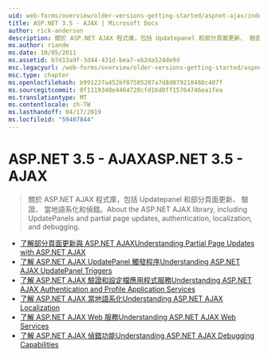 ```yaml
---
uid: web-forms/overview/older-versions-getting-started/aspnet-ajax/index
title: ASP.NET 3.5 - AJAX | Microsoft Docs
author: rick-anderson
description: 關於 ASP.NET AJAX 程式庫，包括 Updatepanel 和部分頁面更新、 驗證、 當地語系化和偵錯。
ms.author: riande
ms.date: 10/05/2011
ms.assetid: b7d13a9f-3d44-431d-bea7-eb2da524de9d
msc.legacyurl: /web-forms/overview/older-versions-getting-started/aspnet-ajax
msc.type: chapter
ms.openlocfilehash: b991227a452bf07505207a7d8d079210488c407f
ms.sourcegitcommit: 0f1119340e4464720cfd16d0ff15764746ea1fea
ms.translationtype: MT
ms.contentlocale: zh-TW
ms.lasthandoff: 04/17/2019
ms.locfileid: "59407844"
---
```

# <a name="aspnet-35---ajax"></a><span data-ttu-id="6b697-103">ASP.NET 3.5 - AJAX</span><span class="sxs-lookup"><span data-stu-id="6b697-103">ASP.NET 3.5 - AJAX</span></span>

> <span data-ttu-id="6b697-104">關於 ASP.NET AJAX 程式庫，包括 Updatepanel 和部分頁面更新、 驗證、 當地語系化和偵錯。</span><span class="sxs-lookup"><span data-stu-id="6b697-104">About the ASP.NET AJAX library, including UpdatePanels and partial page updates, authentication, localization, and debugging.</span></span>


- [<span data-ttu-id="6b697-105">了解部分頁面更新與 ASP.NET AJAX</span><span class="sxs-lookup"><span data-stu-id="6b697-105">Understanding Partial Page Updates with ASP.NET AJAX</span></span>](understanding-partial-page-updates-with-asp-net-ajax.md)
- [<span data-ttu-id="6b697-106">了解 ASP.NET AJAX UpdatePanel 觸發程序</span><span class="sxs-lookup"><span data-stu-id="6b697-106">Understanding ASP.NET AJAX UpdatePanel Triggers</span></span>](understanding-asp-net-ajax-updatepanel-triggers.md)
- [<span data-ttu-id="6b697-107">了解 ASP.NET AJAX 驗證和設定檔應用程式服務</span><span class="sxs-lookup"><span data-stu-id="6b697-107">Understanding ASP.NET AJAX Authentication and Profile Application Services</span></span>](understanding-asp-net-ajax-authentication-and-profile-application-services.md)
- [<span data-ttu-id="6b697-108">了解 ASP.NET AJAX 當地語系化</span><span class="sxs-lookup"><span data-stu-id="6b697-108">Understanding ASP.NET AJAX Localization</span></span>](understanding-asp-net-ajax-localization.md)
- [<span data-ttu-id="6b697-109">了解 ASP.NET AJAX Web 服務</span><span class="sxs-lookup"><span data-stu-id="6b697-109">Understanding ASP.NET AJAX Web Services</span></span>](understanding-asp-net-ajax-web-services.md)
- [<span data-ttu-id="6b697-110">了解 ASP.NET AJAX 偵錯功能</span><span class="sxs-lookup"><span data-stu-id="6b697-110">Understanding ASP.NET AJAX Debugging Capabilities</span></span>](understanding-asp-net-ajax-debugging-capabilities.md)
